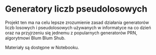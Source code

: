 # Generatory liczb pseudolosowych

Projekt ten ma na celu lepsze zrozumienie zasad działania generatorów liczb losowych i pseudolosowych używanych w informatyce na co dzień oraz na przyjrzeniu się jednemu z popularnych generatorów PRN, algorytmowi Blum Blum Shub.

Materiały są dostępne w Notebooku.
